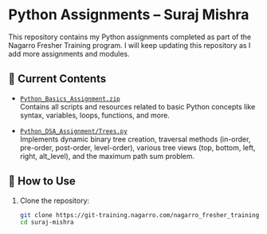 # Python Assignments – Suraj Mishra

This repository contains my Python assignments completed as part of the Nagarro Fresher Training program. I will keep updating this repository as I add more assignments and modules.

## 📁 Current Contents

- [`Python_Basics_Assignment.zip`](./Python_Basics_Assignment.zip)  
  Contains all scripts and resources related to basic Python concepts like syntax, variables, loops, functions, and more.

- [`Python_DSA_Assignment/Trees.py`](./Python_DSA_Assignment/Trees.py)  
  Implements dynamic binary tree creation, traversal methods (in-order, pre-order, post-order, level-order), various tree views (top, bottom, left, right, alt_level), and the maximum path sum problem.

## 🚀 How to Use

1. Clone the repository:
   ```bash
   git clone https://git-training.nagarro.com/nagarro_fresher_training/python/suraj-mishra.git
   cd suraj-mishra
